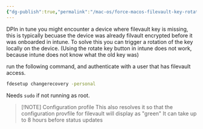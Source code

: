 ```yaml
---
{"dg-publish":true,"permalink":"/mac-os/force-macos-filevault-key-rotation-intune/","tags":["public","macos","intune"],"noteIcon":"1"}
---
```


DPIn in tune you might encounter a device where filevault key is missing, this is typically becuase the device was already filvault encrypted before it was onboarded in intune.
To solve this you can trigger a rotation of the key locally on the device. (Using the rotate key button in intune does not work, because intune does not know what the old key was)

run the following command, and authenticate with a user that has filevault access.
```bash
fdesetup changerecovery -personal
```
Needs ```sudo``` if not running as root.


> [!NOTE] Configuration profile
> This also resolves it so that the configuration provfile for filevault will display as "green"
> It can take up to 8 hours before status updates
